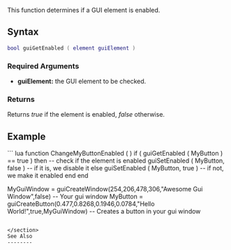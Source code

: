 This function determines if a GUI element is enabled.

Syntax
------

``` lua
bool guiGetEnabled ( element guiElement )
```

### Required Arguments

-   **guiElement:** the GUI element to be checked.

### Returns

Returns *true* if the element is enabled, *false* otherwise.

Example
-------

<section name="Client" class="client" show="true">
``` lua
function ChangeMyButtonEnabled ( )        
        if ( guiGetEnabled ( MyButton ) == true ) then -- check if the element is enabled           
                guiSetEnabled ( MyButton, false ) -- if it is, we disable it
        else              
                guiSetEnabled ( MyButton, true ) -- if not, we make it enabled
        end
end

MyGuiWindow = guiCreateWindow(254,206,478,306,"Awesome Gui Window",false) -- Your gui window
MyButton = guiCreateButton(0.477,0.8268,0.1946,0.0784,"Hello World!",true,MyGuiWindow) -- Creates a button in your gui window
```

</section>
See Also
--------
